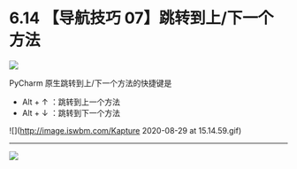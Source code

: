 # 6.14 【导航技巧 07】跳转到上/下一个方法

![](http://image.iswbm.com/20200804124133.png)

PyCharm 原生跳转到上/下一个方法的快捷键是

- Alt + ↑ ：跳转到上一个方法
- Alt + ↓  ：跳转到下一个方法

![](http://image.iswbm.com/Kapture 2020-08-29 at 15.14.59.gif)

---

![](http://image.iswbm.com/20200607174235.png)